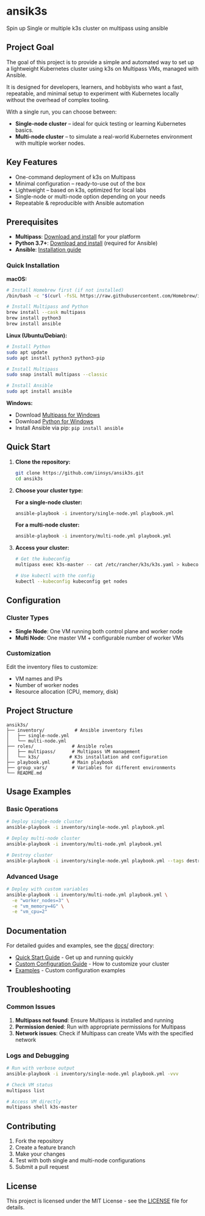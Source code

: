 # ansik3s

Spin up Single or multiple k3s cluster on multipass using ansible

## Project Goal

The goal of this project is to provide a simple and automated way to set up a lightweight Kubernetes cluster using k3s on Multipass VMs, managed with Ansible.

It is designed for developers, learners, and hobbyists who want a fast, repeatable, and minimal setup to experiment with Kubernetes locally without the overhead of complex tooling.

With a single run, you can choose between:

- **Single-node cluster** – ideal for quick testing or learning Kubernetes basics.
- **Multi-node cluster** – to simulate a real-world Kubernetes environment with multiple worker nodes.

## Key Features

- One-command deployment of k3s on Multipass
- Minimal configuration – ready-to-use out of the box
- Lightweight – based on k3s, optimized for local labs
- Single-node or multi-node option depending on your needs
- Repeatable & reproducible with Ansible automation  

## Prerequisites

- **Multipass**: [Download and install](https://multipass.run/docs/installing) for your platform
- **Python 3.7+**: [Download and install](https://www.python.org/downloads/) (required for Ansible)
- **Ansible**: [Installation guide](https://docs.ansible.com/ansible/latest/installation_guide/intro_installation.html)

### Quick Installation

**macOS:**
```bash
# Install Homebrew first (if not installed)
/bin/bash -c "$(curl -fsSL https://raw.githubusercontent.com/Homebrew/install/HEAD/install.sh)"

# Install Multipass and Python
brew install --cask multipass
brew install python3
brew install ansible
```

**Linux (Ubuntu/Debian):**
```bash
# Install Python
sudo apt update
sudo apt install python3 python3-pip

# Install Multipass
sudo snap install multipass --classic

# Install Ansible
sudo apt install ansible
```

**Windows:**
- Download [Multipass for Windows](https://multipass.run/docs/installing-on-windows)
- Download [Python for Windows](https://www.python.org/downloads/windows/)
- Install Ansible via pip: `pip install ansible`

## Quick Start

1. **Clone the repository:**
   ```bash
   git clone https://github.com/iinsys/ansik3s.git
   cd ansik3s
   ```

2. **Choose your cluster type:**
   
   **For a single-node cluster:**
   ```bash
   ansible-playbook -i inventory/single-node.yml playbook.yml
   ```
   
   **For a multi-node cluster:**
   ```bash
   ansible-playbook -i inventory/multi-node.yml playbook.yml
   ```

3. **Access your cluster:**
   ```bash
   # Get the kubeconfig
   multipass exec k3s-master -- cat /etc/rancher/k3s/k3s.yaml > kubeconfig
   
   # Use kubectl with the config
   kubectl --kubeconfig kubeconfig get nodes
   ```

## Configuration

### Cluster Types

- **Single Node**: One VM running both control plane and worker node
- **Multi Node**: One master VM + configurable number of worker VMs

### Customization

Edit the inventory files to customize:
- VM names and IPs
- Number of worker nodes
- Resource allocation (CPU, memory, disk)

## Project Structure

```
ansik3s/
├── inventory/           # Ansible inventory files
│   ├── single-node.yml
│   └── multi-node.yml
├── roles/              # Ansible roles
│   ├── multipass/      # Multipass VM management
│   └── k3s/           # K3s installation and configuration
├── playbook.yml        # Main playbook
├── group_vars/         # Variables for different environments
└── README.md
```

## Usage Examples

### Basic Operations

```bash
# Deploy single-node cluster
ansible-playbook -i inventory/single-node.yml playbook.yml

# Deploy multi-node cluster
ansible-playbook -i inventory/multi-node.yml playbook.yml

# Destroy cluster
ansible-playbook -i inventory/single-node.yml playbook.yml --tags destroy
```

### Advanced Usage

```bash
# Deploy with custom variables
ansible-playbook -i inventory/multi-node.yml playbook.yml \
  -e "worker_nodes=3" \
  -e "vm_memory=4G" \
  -e "vm_cpu=2"
```

## Documentation

For detailed guides and examples, see the [docs/](docs/) directory:
- [Quick Start Guide](docs/QUICKSTART.md) - Get up and running quickly
- [Custom Configuration Guide](docs/custom-configuration.md) - How to customize your cluster
- [Examples](examples/) - Custom configuration examples

## Troubleshooting

### Common Issues

1. **Multipass not found**: Ensure Multipass is installed and running
2. **Permission denied**: Run with appropriate permissions for Multipass
3. **Network issues**: Check if Multipass can create VMs with the specified network

### Logs and Debugging

```bash
# Run with verbose output
ansible-playbook -i inventory/single-node.yml playbook.yml -vvv

# Check VM status
multipass list

# Access VM directly
multipass shell k3s-master
```

## Contributing

1. Fork the repository
2. Create a feature branch
3. Make your changes
4. Test with both single and multi-node configurations
5. Submit a pull request

## License

This project is licensed under the MIT License - see the [LICENSE](LICENSE) file for details.
